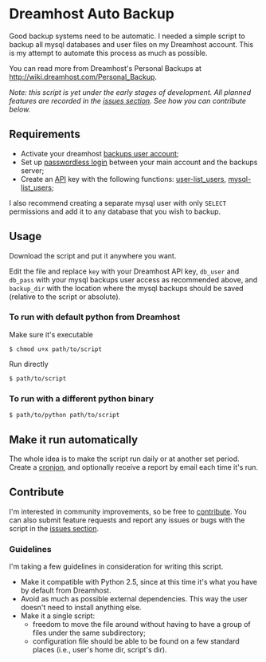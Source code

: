 # Dreamhost Auto Backup

Good backup systems need to be automatic. I needed a simple script to backup all mysql databases and user files on my Dreamhost account. This is my attempt to automate this process as much as possible.

You can read more from Dreamhost's Personal Backups at <http://wiki.dreamhost.com/Personal_Backup>.

*Note: this script is yet under the early stages of development. All planned features are recorded in the [issues section](https://github.com/helderco/dh-auto-backup/issues?milestone=1). See how you can contribute below.*


## Requirements

* Activate your dreamhost [backups user account](http://wiki.dreamhost.com/Personal_Backup);
* Set up [passwordless login](http://wiki.dreamhost.com/Ssh#Passwordless_Login) between your main account and the backups server;
* Create an [API](http://wiki.dreamhost.com/Api) key with the following functions:
  [user-list_users](http://wiki.dreamhost.com/Api#user-list_users),
  [mysql-list_users](http://wiki.dreamhost.com/Api#mysql-list_users);

I also recommend creating a separate mysql user with only `SELECT` permissions and add it to any database that you wish to backup.


## Usage

Download the script and put it anywhere you want.

Edit the file and replace `key` with your Dreamhost API key, `db_user` and `db_pass` with your mysql backups user access  as recommended above, and `backup_dir` with the location where the mysql backups should be saved (relative to the script or absolute).

### To run with default python from Dreamhost

Make sure it's executable

`$ chmod u+x path/to/script`

Run directly

`$ path/to/script`

### To run with a different python binary

`$ path/to/python path/to/script`


## Make it run automatically

The whole idea is to make the script run daily or at another set period. Create a [cronjon](http://wiki.dreamhost.com/Goodies_Control_Panel#Cron_Jobs), and optionally receive a report by email each time it's run.


## Contribute

I'm interested in community improvements, so be free to [contribute](http://help.github.com/send-pull-requests/). You can also submit feature requests and report any issues or bugs with the script in the [issues section](https://github.com/helderco/dh-auto-backup/issues).


### Guidelines

I'm taking a few guidelines in consideration for writing this script.

* Make it compatible with Python 2.5, since at this time it's what you have by default from Dreamhost.
* Avoid as much as possible external dependencies. This way the user doesn't need to install anything else.
* Make it a single script:
  * freedom to move the file around without having to have a group of files  under the same subdirectory;
  * configuration file should be able to be found on a few standard places (i.e., user's home dir, script's dir).

